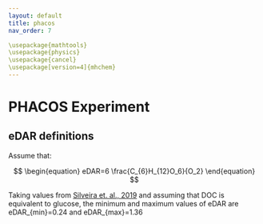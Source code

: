 ```yaml
---
layout: default
title: phacos
nav_order: 7

\usepackage{mathtools}
\usepackage{physics}
\usepackage{cancel}
\usepackage[version=4]{mhchem}
---
```


# PHACOS Experiment

## eDAR definitions
Assume that:

$$
\begin{equation}
   eDAR=6 \frac{C_{6}H_{12}O_6}{O_2}
\end{equation}
$$

Taking values from [Silveira et. al., 2019](https://doi.org/10.7554/eLife.49114) and assuming that DOC is equivalent to glucose, the minimum and maximum values of eDAR are 
eDAR_{min}=0.24 and eDAR_{max}=1.36
 



